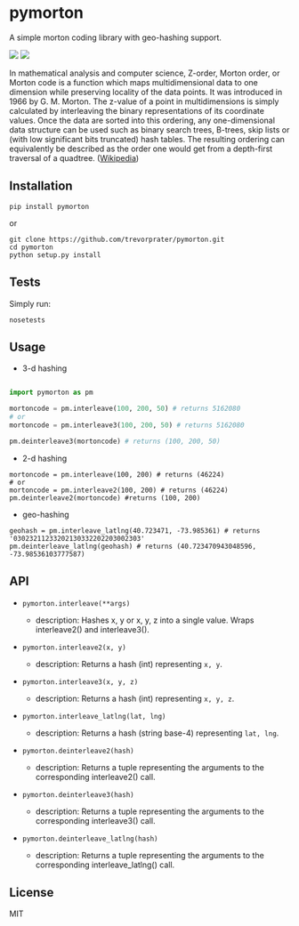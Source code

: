 # pymorton

A simple morton coding library with geo-hashing support.

![](https://upload.wikimedia.org/wikipedia/commons/d/da/Lebesgue-3d-step3.png) ![](http://asgerhoedt.dk/wp-content/uploads/2012/10/MortonCurve-8x8x8.png)

In mathematical analysis and computer science, Z-order, Morton order, or Morton code is a function which maps multidimensional data to one dimension while preserving locality of the data points. It was introduced in 1966 by G. M. Morton. The z-value of a point in multidimensions is simply calculated by interleaving the binary representations of its coordinate values. Once the data are sorted into this ordering, any one-dimensional data structure can be used such as binary search trees, B-trees, skip lists or (with low significant bits truncated) hash tables. The resulting ordering can equivalently be described as the order one would get from a depth-first traversal of a quadtree. ([Wikipedia](https://en.wikipedia.org/wiki/Z-order_curve))


## Installation

```
pip install pymorton
```
or
```
git clone https://github.com/trevorprater/pymorton.git
cd pymorton
python setup.py install
```

## Tests

Simply run:
```
nosetests
```

## Usage


* 3-d hashing
```python

import pymorton as pm

mortoncode = pm.interleave(100, 200, 50) # returns 5162080
# or
mortoncode = pm.interleave3(100, 200, 50) # returns 5162080

pm.deinterleave3(mortoncode) # returns (100, 200, 50)
```


* 2-d hashing
```
mortoncode = pm.interleave(100, 200) # returns (46224)
# or
mortoncode = pm.interleave2(100, 200) # returns (46224)
pm.deinterleave2(mortoncode) #returns (100, 200)
```


* geo-hashing
```
geohash = pm.interleave_latlng(40.723471, -73.985361) # returns '03023211233202130332202203002303'
pm.deinterleave_latlng(geohash) # returns (40.723470943048596, -73.98536103777587)
```


## API
- `pymorton.interleave(**args)`
    * description: Hashes x, y or x, y, z into a single value.
                   Wraps interleave2() and interleave3().

- `pymorton.interleave2(x, y)`
    * description: Returns a hash (int) representing `x, y`.

- `pymorton.interleave3(x, y, z)`
    * description: Returns a hash (int) representing `x, y, z`.

- `pymorton.interleave_latlng(lat, lng)`
    * description: Returns a hash (string base-4)
                   representing `lat, lng`.

- `pymorton.deinterleave2(hash)`
    * description: Returns a tuple representing the arguments to
                   the corresponding interleave2() call.

- `pymorton.deinterleave3(hash)`
    * description: Returns a tuple representing the arguments to
                   the corresponding interleave3() call.

- `pymorton.deinterleave_latlng(hash)`
    * description: Returns a tuple representing the arguments to
                   the corresponding interleave_latlng() call.

## License
MIT
